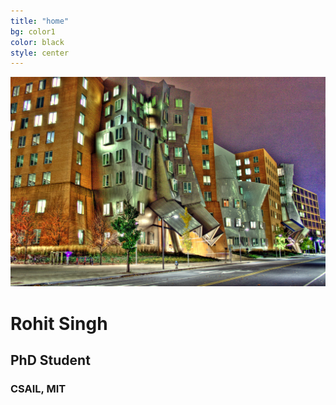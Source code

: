 ```yaml
---
title: "home"
bg: color1
color: black
style: center
---
```


<img src="img/stata.jpg" alt="">

# Rohit Singh 

## PhD Student

### CSAIL, MIT 
